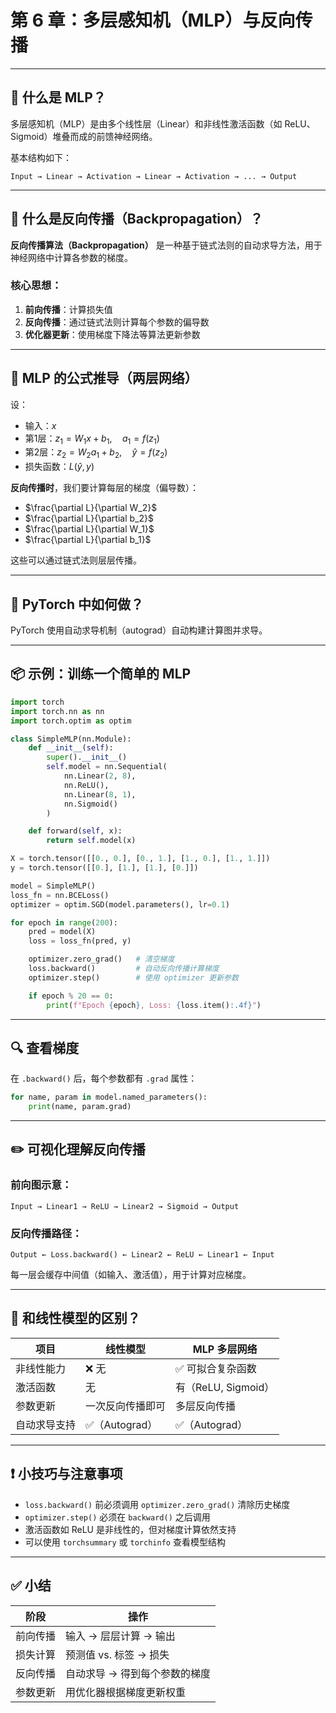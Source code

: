 # 第 6 章：多层感知机（MLP）与反向传播

---

## 🧠 什么是 MLP？

多层感知机（MLP）是由多个线性层（Linear）和非线性激活函数（如 ReLU、Sigmoid）堆叠而成的前馈神经网络。

基本结构如下：

```text
Input → Linear → Activation → Linear → Activation → ... → Output
```

---

## 🔄 什么是反向传播（Backpropagation）？

**反向传播算法（Backpropagation）** 是一种基于链式法则的自动求导方法，用于神经网络中计算各参数的梯度。

### 核心思想：

1. **前向传播**：计算损失值
2. **反向传播**：通过链式法则计算每个参数的偏导数
3. **优化器更新**：使用梯度下降法等算法更新参数

---

## 📐 MLP 的公式推导（两层网络）

设：

* 输入：$x$
* 第1层：$z_1 = W_1x + b_1,\quad a_1 = f(z_1)$
* 第2层：$z_2 = W_2a_1 + b_2,\quad \hat{y} = f(z_2)$
* 损失函数：$L(\hat{y}, y)$

**反向传播时**，我们要计算每层的梯度（偏导数）：

* $\frac{\partial L}{\partial W_2}$
* $\frac{\partial L}{\partial b_2}$
* $\frac{\partial L}{\partial W_1}$
* $\frac{\partial L}{\partial b_1}$

这些可以通过链式法则层层传播。

---

## 🧮 PyTorch 中如何做？

PyTorch 使用自动求导机制（autograd）自动构建计算图并求导。

---

## 📦 示例：训练一个简单的 MLP

```python
import torch
import torch.nn as nn
import torch.optim as optim

class SimpleMLP(nn.Module):
    def __init__(self):
        super().__init__()
        self.model = nn.Sequential(
            nn.Linear(2, 8),
            nn.ReLU(),
            nn.Linear(8, 1),
            nn.Sigmoid()
        )

    def forward(self, x):
        return self.model(x)

X = torch.tensor([[0., 0.], [0., 1.], [1., 0.], [1., 1.]])
y = torch.tensor([[0.], [1.], [1.], [0.]])

model = SimpleMLP()
loss_fn = nn.BCELoss()
optimizer = optim.SGD(model.parameters(), lr=0.1)

for epoch in range(200):
    pred = model(X)
    loss = loss_fn(pred, y)

    optimizer.zero_grad()   # 清空梯度
    loss.backward()         # 自动反向传播计算梯度
    optimizer.step()        # 使用 optimizer 更新参数

    if epoch % 20 == 0:
        print(f"Epoch {epoch}, Loss: {loss.item():.4f}")
```

---

## 🔍 查看梯度

在 `.backward()` 后，每个参数都有 `.grad` 属性：

```python
for name, param in model.named_parameters():
    print(name, param.grad)
```

---

## ✏️ 可视化理解反向传播

### 前向图示意：

```text
Input → Linear1 → ReLU → Linear2 → Sigmoid → Output
```

### 反向传播路径：

```text
Output ← Loss.backward() ← Linear2 ← ReLU ← Linear1 ← Input
```

每一层会缓存中间值（如输入、激活值），用于计算对应梯度。

---

## 🔁 和线性模型的区别？

| 项目     | 线性模型        | MLP 多层网络         |
| ------ | ----------- | ---------------- |
| 非线性能力  | ❌ 无         | ✅ 可拟合复杂函数        |
| 激活函数   | 无           | 有（ReLU, Sigmoid） |
| 参数更新   | 一次反向传播即可    | 多层反向传播           |
| 自动求导支持 | ✅（Autograd） | ✅（Autograd）      |

---

## ❗ 小技巧与注意事项

* `loss.backward()` 前必须调用 `optimizer.zero_grad()` 清除历史梯度
* `optimizer.step()` 必须在 `backward()` 之后调用
* 激活函数如 ReLU 是非线性的，但对梯度计算依然支持
* 可以使用 `torchsummary` 或 `torchinfo` 查看模型结构

---

## ✅ 小结

| 阶段   | 操作               |
| ---- | ---------------- |
| 前向传播 | 输入 → 层层计算 → 输出   |
| 损失计算 | 预测值 vs. 标签 → 损失  |
| 反向传播 | 自动求导 → 得到每个参数的梯度 |
| 参数更新 | 用优化器根据梯度更新权重     |